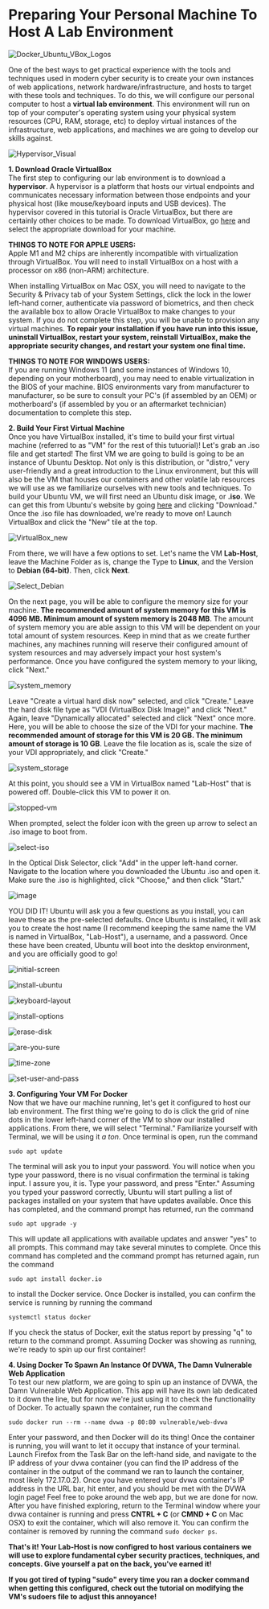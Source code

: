 # Preparing Your Personal Machine To Host A Lab Environment

![Docker_Ubuntu_VBox_Logos](https://user-images.githubusercontent.com/73140219/184465354-6b4fe38d-e514-4ffa-aeb1-d4c55bc68dc2.png) 

One of the best ways to get practical experience with the tools and techniques
used in modern cyber security is to create your own instances of web
applications, network hardware/infrastructure, and hosts to target with these
tools and techniques. To do this, we will configure our personal computer to 
host a <b>virtual lab environment</b>. This environment will run on top of 
your computer's operating system using your physical system resources (CPU, 
RAM, storage, etc) to deploy virtual instances of the infrastructure, web 
applications, and machines we are going to develop our skills against. 

![Hypervisor_Visual](https://user-images.githubusercontent.com/73140219/184465725-bc82fea6-c26b-42e5-8f4d-565eaa4fe446.png)

<b>1. Download Oracle VirtualBox</b> \
The first step to configuring our lab environment is to download a 
<b>hypervisor</b>. A hypervisor is a platform that hosts our virtual endpoints
and communicates necessary information between those endpoints and your 
physical host (like mouse/keyboard inputs and USB devices). The hypervisor 
covered in this tutorial is Oracle VirtualBox, but there are certainly other 
choices to be made. To download VirtualBox, go 
[here](https://virtualbox.org/wiki/Downloads) and select the appropriate
download for your machine. 


<b>THINGS TO NOTE FOR APPLE USERS:</b> \
Apple M1 and M2 chips are inherently incompatible with virtualization 
through VirtualBox. You will need to install VirtualBox on a host with a 
processor on x86 (non-ARM) architecture. 

When installing VirtualBox on Mac OSX, you will need to navigate to the 
Security & Privacy tab of your System Settings, click the lock in the lower 
left-hand corner, authenticate via password of biometrics, and then check the 
available box to allow Oracle VirtualBox to make changes to your system. If 
you do not complete this step, you will be unable to provision any virtual
machines. <b> To repair your installation if you have run into this issue, 
uninstall VirtualBox, restart your system, reinstall VirtualBox, make the 
appropriate security changes, and restart your system one final time.</b> 

<b>THINGS TO NOTE FOR WINDOWS USERS:</b> \
If you are running Windows 11 (and some instances of Windows 10, depending on 
your motherboard), you may need to enable virtualization in the BIOS of your
machine. BIOS environments vary from manufacturer to manufacturer, so be sure 
to consult your PC's (if assembled by an OEM) or motherboard's (if assembled 
by you or an aftermarket technician) documentation to complete this step. 

<b>2. Build Your First Virtual Machine</b> \
Once you have VirtualBox installed, it's time to build your first virtual machine 
(referred to as "VM" for the rest of this tutuorial)! Let's grab an .iso file and get
started! The first VM we are going to build is going to be an instance of Ubuntu Desktop. 
Not only is this distribution, or "distro," very user-friendly and a great introduction to 
the Linux environment, but this will also be the VM that houses our containers and other 
volatile lab resources we will use as we familiarize ourselves with new tools and techniques. 
To build your Ubuntu VM, we will first need an Ubuntu disk image, or <b>.iso</b>. We can get 
this from Ubuntu's website by going [here](https://ubuntu.com/download/desktop) and clicking 
"Download." Once the .iso file has downloaded, we're ready to move on! Launch VirtualBox and 
click the "New" tile at the top. 

![VirtualBox_new](https://user-images.githubusercontent.com/73140219/184465770-a9926152-3ebc-4015-895b-8c77cf85de50.png)

From there, we will have a few options to set. Let's name 
the VM <b>Lab-Host</b>, leave the Machine Folder as is, change the Type to <b>Linux</b>, and the 
Version to <b>Debian (64-bit)</b>. Then, click <b>Next</b>. 

![Select_Debian](https://user-images.githubusercontent.com/73140219/184465815-1a44f8d8-bf7f-49e4-b997-1dfa89a950ea.png)

On the next page, you will be able to 
configure the memory size for your machine. <b> The recommended amount of system memory for this VM 
is 4096 MB. Minimum amount of system memory is 2048 MB</b>. The amount of system memory you are able 
assign to this VM will be dependent on your total amount of system resources. Keep in mind that as we
create further machines, any machines running will reserve their configured amount of system 
resources and may adversely impact your host system's performance. Once you have configured the system 
memory to your liking, click "Next." 

![system_memory](https://user-images.githubusercontent.com/73140219/184465906-8563751a-fb6e-4c63-98da-f8b020728dc3.png)

Leave "Create a virtual hard disk now" selected, and click "Create." 
Leave the hard disk file type as "VDI (VirtualBox Disk Image)" and click "Next." Again, leave "Dynamically 
allocated" selected and click "Next" once more. Here, you will be able to choose the size of the VDI for 
your machine. <b> The recommended amount of storage for this VM is 20 GB. The minimum amount of storage is 
10 GB</b>. Leave the file location as is, scale the size of your VDI appropriately, and click "Create."

![system_storage](https://user-images.githubusercontent.com/73140219/184465939-4dacb701-a555-4d0e-8523-13250318adae.png)

At this point, you should see a VM in VirtualBox named "Lab-Host" that is powered off. Double-click this 
VM to power it on. 

![stopped-vm](https://user-images.githubusercontent.com/73140219/184465968-03f683a4-f8e1-4a24-9aa2-39ce0b23a987.png)

When prompted, select the folder icon with the green up arrow to select an .iso image 
to boot from. 

![select-iso](https://user-images.githubusercontent.com/73140219/184466019-a35f6d86-4521-4a7c-830e-17694d91e4bf.png)

In the Optical Disk Selector, click "Add" in the upper left-hand corner. Navigate to the 
location where you downloaded the Ubuntu .iso and open it. Make sure the .iso is highlighted, click "Choose," 
and then click "Start." 

![image](https://user-images.githubusercontent.com/73140219/184466036-a9f58462-dc82-45af-a214-e42348ef6a03.png)

YOU DID IT! Ubuntu will ask you a few questions as you install, you can leave these 
as the pre-selected defaults. Once Ubuntu is installed, it will ask you to create the host name (I recommend 
keeping the same name the VM is named in VirtualBox, "Lab-Host"), a username, and a password. Once these have 
been created, Ubuntu will boot into the desktop environment, and you are officially good to go! 

![initial-screen](https://user-images.githubusercontent.com/73140219/184466217-f03f799d-26f2-40a8-8d72-e634af9b4457.png)

![install-ubuntu](https://user-images.githubusercontent.com/73140219/184466348-9a7522a9-50ea-494f-85ad-3e3fab24eb4e.png)

![keyboard-layout](https://user-images.githubusercontent.com/73140219/184466369-1b35c031-183f-4f56-9433-2ade4e4beb20.png)

![install-options](https://user-images.githubusercontent.com/73140219/184466386-0e9e8cf7-d7fe-4720-af14-78537d92dd00.png)

![erase-disk](https://user-images.githubusercontent.com/73140219/184466407-43626a30-9b9d-4caa-86f4-b9650221bce1.png)

![are-you-sure](https://user-images.githubusercontent.com/73140219/184466424-9cfa4f09-eb29-4fdc-8067-4c0376eca998.png)

![time-zone](https://user-images.githubusercontent.com/73140219/184466442-e07bee38-6d00-4dbe-912a-7206e337dad8.png)

![set-user-and-pass](https://user-images.githubusercontent.com/73140219/184466503-572765a4-ef6e-4ac4-9113-03ed815c6048.png)

<b>3. Configuring Your VM For Docker</b> \
Now that we have our machine running, let's get it configured to host our lab environment. The first thing we're 
going to do is click the grid of nine dots in the lower left-hand corner of the VM to show our installed 
applications. From there, we will select "Terminal." Familiarize yourself with Terminal, we will be using it 
*a ton*. Once terminal is open, run the command 

`sudo apt update`

The terminal will ask you to input your password. You will notice when you type your password, there is no visual confirmation the terminal is taking 
input. I assure you, it is. Type your password, and press "Enter." Assuming you typed your password correctly, 
Ubuntu will start pulling a list of packages installed on your system that have updates available. Once this has 
completed, and the command prompt has returned, run the command 

`sudo apt upgrade -y`

This will update all applications with available updates and answer "yes" to all prompts. This command may take several minutes to 
complete. Once this command has completed and the command prompt has returned again, run the command 

`sudo apt install docker.io`

to install the Docker service. Once Docker is installed, you can confirm the service is running by running the command 

`systemctl status docker`

If you check the status of Docker, exit the status report by pressing  "q" to return to the command prompt. Assuming Docker was showing as running, we're ready to spin up our first container! 

<b>4. Using Docker To Spawn An Instance Of DVWA, The Damn Vulnerable Web Application</b> \
To test our new platform, we are going to spin up an instance of DVWA, the Damn Vulnerable Web Application. This app will 
have its own lab dedicated to it down the line, but for now we're just using it to check the functionality of Docker. To 
actually spawn the container, run the command 

`sudo docker run --rm --name dvwa -p 80:80 vulnerable/web-dvwa`

Enter your password, and then Docker will do its thing! Once the container is running, you will want to let it occupy that instance 
of your terminal. Launch Firefox from the Task Bar on the left-hand side, and navigate to the IP address of your dvwa container 
(you can find the IP address of the container in the output of the command we ran to launch the container, most likely 
172.17.0.2). Once you have entered your dvwa container's IP address in the URL bar, hit enter, and you should be met with 
the DVWA login page! Feel free to poke around the web app, but we are done for now. After you have finished exploring, return 
to the Terminal window where your dvwa container is running and press <b>CNTRL + C</b> (or <b>CMND + C</b> on Mac OSX) to exit 
the container, which will also remove it. You can confirm the container is removed by running the command `sudo docker ps`. 

<b>That's it! Your Lab-Host is now configred to host various containers we will use to explore fundamental cyber security 
practices, techniques, and concepts. Give yourself a pat on the back, you've earned it!</b> 

<b> If you got tired of typing "sudo" every time you ran a docker command when getting this configured, check out the tutorial 
on modifying the VM's sudoers file to adjust this annoyance!</b>
